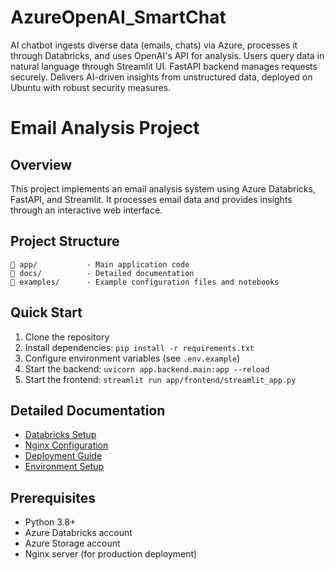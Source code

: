 # AzureOpenAI_SmartChat
AI chatbot ingests diverse data (emails, chats) via Azure, processes it through Databricks, and uses OpenAI's API for analysis. Users query data in natural language through Streamlit UI. FastAPI backend manages requests securely. Delivers AI-driven insights from unstructured data, deployed on Ubuntu with robust security measures.
# Email Analysis Project

## Overview
This project implements an email analysis system using Azure Databricks, FastAPI, and Streamlit. It processes email data and provides insights through an interactive web interface.

## Project Structure
```
📁 app/           - Main application code
📁 docs/          - Detailed documentation
📁 examples/      - Example configuration files and notebooks
```

## Quick Start
1. Clone the repository
2. Install dependencies: `pip install -r requirements.txt`
3. Configure environment variables (see `.env.example`)
4. Start the backend: `uvicorn app.backend.main:app --reload`
5. Start the frontend: `streamlit run app/frontend/streamlit_app.py`

## Detailed Documentation
- [Databricks Setup](docs/DATABRICKS_SETUP.md)
- [Nginx Configuration](docs/NGINX_CONFIG.md)
- [Deployment Guide](docs/DEPLOYMENT.md)
- [Environment Setup](docs/ENVIRONMENT_SETUP.md)

## Prerequisites
- Python 3.8+
- Azure Databricks account
- Azure Storage account
- Nginx server (for production deployment)
